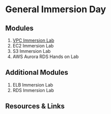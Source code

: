 # General Immersion Day

## Modules

1. [VPC Immersion Lab](vpclab/README.md)
2. EC2 Immersion Lab
3. S3 Immersion Lab
4. AWS Aurora RDS Hands on Lab

## Additional Modules

1. ELB Immersion Lab
2. RDS Immersion Lab

## Resources & Links
